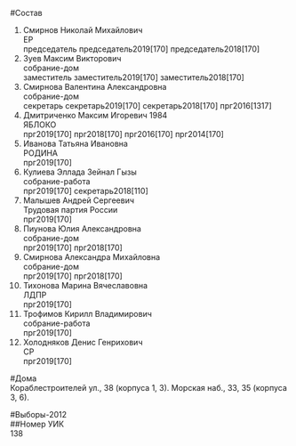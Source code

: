 #Состав  
1. Смирнов Николай Михайлович  
    ЕР  
    председатель председатель2019[170] председатель2018[170]  
2. Зуев Максим Викторович  
    собрание-дом  
    заместитель заместитель2019[170] заместитель2018[170]  
3. Смирнова Валентина Александровна  
    собрание-дом  
    секретарь секретарь2019[170] секретарь2018[170] прг2016[1317]  
4. Дмитриченко Максим Игоревич 1984  
    ЯБЛОКО  
    прг2019[170] прг2018[170] прг2016[170] прг2014[170]  
5. Иванова Татьяна Ивановна  
    РОДИНА  
    прг2019[170]  
6. Кулиева Эллада Зейнал Гызы  
    собрание-работа  
    прг2019[170] секретарь2018[110]  
7. Малышев Андрей Сергеевич  
    Трудовая партия России  
    прг2019[170]  
8. Пиунова Юлия Александровна  
    собрание-дом  
    прг2019[170] прг2018[170]  
9. Смирнова Александра Михайловна  
    собрание-дом  
    прг2019[170] прг2018[170]  
10. Тихонова Марина Вячеславовна  
    ЛДПР  
    прг2019[170]  
11. Трофимов Кирилл Владимирович  
    собрание-работа  
    прг2019[170]  
12. Холодняков Денис Генрихович  
    СР  
    прг2019[170]  
  
#Дома  
Кораблестроителей ул.,   38 (корпуса 1, 3). Морская наб.,     33, 35 (корпуса 3, 6).  
  
#Выборы-2012  
##Номер УИК  
138  

